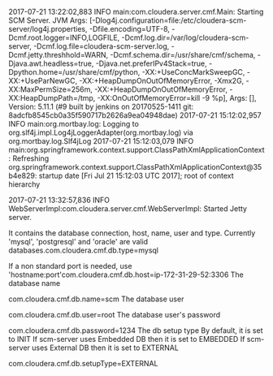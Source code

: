 2017-07-21 13:22:02,883 INFO main:com.cloudera.server.cmf.Main: Starting SCM Server. JVM Args: [-Dlog4j.configuration=file:/etc/cloudera-scm-server/log4j.properties, -Dfile.encoding=UTF-8, -Dcmf.root.logger=INFO,LOGFILE, -Dcmf.log.dir=/var/log/cloudera-scm-server, -Dcmf.log.file=cloudera-scm-server.log, -Dcmf.jetty.threshhold=WARN, -Dcmf.schema.dir=/usr/share/cmf/schema, -Djava.awt.headless=true, -Djava.net.preferIPv4Stack=true, -Dpython.home=/usr/share/cmf/python, -XX:+UseConcMarkSweepGC, -XX:+UseParNewGC, -XX:+HeapDumpOnOutOfMemoryError, -Xmx2G, -XX:MaxPermSize=256m, -XX:+HeapDumpOnOutOfMemoryError, -XX:HeapDumpPath=/tmp, -XX:OnOutOfMemoryError=kill -9 %p], Args: [], Version: 5.11.1 (#9 built by jenkins on 20170525-1411 git: 8adcfb8545cb0a35f590717b2626a9ea04948dae) 2017-07-21 15:12:02,957 INFO main:org.mortbay.log: Logging to org.slf4j.impl.Log4jLoggerAdapter(org.mortbay.log) via org.mortbay.log.Slf4jLog 2017-07-21 15:12:03,079 INFO main:org.springframework.context.support.ClassPathXmlApplicationContext: Refreshing org.springframework.context.support.ClassPathXmlApplicationContext@35b4e829: startup date [Fri Jul 21 15:12:03 UTC 2017]; root of context hierarchy

2017-07-21 13:32:57,836 INFO WebServerImpl:com.cloudera.server.cmf.WebServerImpl: Started Jetty server.






It contains the database connection, host, name, user  and type.
Currently 'mysql', 'postgresql' and 'oracle' are valid databases.com.cloudera.cmf.db.type=mysql

If a non standard port is needed, use 'hostname:port'com.cloudera.cmf.db.host=ip-172-31-29-52:3306
The database name

com.cloudera.cmf.db.name=scm
The database user

com.cloudera.cmf.db.user=root
The database user's password

com.cloudera.cmf.db.password=1234
The db setup type
By default, it is set to INIT
If scm-server uses Embedded DB then it is set to EMBEDDED
If scm-server uses External DB then it is set to EXTERNAL

com.cloudera.cmf.db.setupType=EXTERNAL
